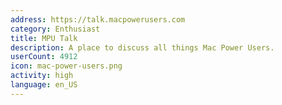 ```yaml
---
address: https://talk.macpowerusers.com
category: Enthusiast
title: MPU Talk
description: A place to discuss all things Mac Power Users.
userCount: 4912
icon: mac-power-users.png
activity: high
language: en_US
---
```


